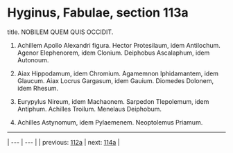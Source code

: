 # Hyginus, Fabulae, section 113a

title. NOBILEM QUEM QUIS OCCIDIT.



1. Achillem Apollo Alexandri figura. Hector Protesilaum, idem Antilochum. Agenor Elephenorem, idem Clonium. Deiphobus Ascalaphum, idem Autonoum.



2. Aiax Hippodamum, idem Chromium. Agamemnon Iphidamantem, idem Glaucum. Aiax Locrus Gargasum, idem Gauium. Diomedes Dolonem, idem Rhesum.



3. Eurypylus Nireum, idem Machaonem. Sarpedon Tlepolemum, idem Antiphum. Achilles Troilum. Menelaus Deiphobum.



4. Achilles Astynomum, idem Pylaemenem. Neoptolemus Priamum.



---

| --- | --- |
| previous: [112a](../112a/) | next: [114a](../114a/) |